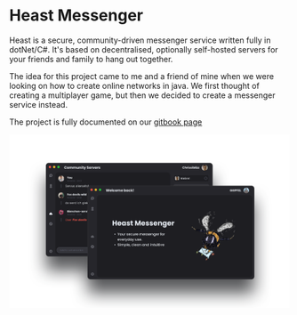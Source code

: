 [//]: # (VITE_GENERATION_INDEX: 1)

# Heast Messenger

Heast is a secure, community-driven messenger service written fully in dotNet/C#. 
It's based on decentralised, optionally self-hosted servers for your friends and family to hang out together.

The idea for this project came to me and a friend of mine when we were looking on how to create online networks in java.
We first thought of creating a multiplayer game, but then we decided to create a messenger service instead.

The project is fully documented on our [gitbook page](https://heast.gitbook.io/docs/)

![Screenshot](heast-messenger/screenshot.png)